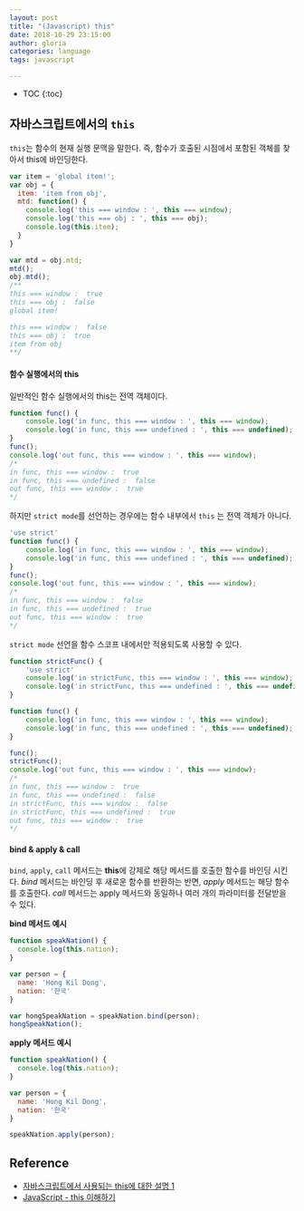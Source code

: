 ```yaml
---
layout: post
title: "(Javascript) this"
date: 2018-10-29 23:15:00
author: gloria
categories: language
tags: javascript

---
```


* TOC
{:toc}

## 자바스크립트에서의 `this`
`this`는 함수의 현재 실행 문맥을 말한다. 즉, 함수가 호출된 시점에서 포함된 객체를 찾아서 this에 바인딩한다.
```javascript
var item = 'global item!';
var obj = {
  item: 'item from obj',
  mtd: function() {
  	console.log('this === window : ', this === window);
  	console.log('this === obj : ', this === obj);
    console.log(this.item);
  }
}

var mtd = obj.mtd;
mtd();	
obj.mtd();
/**
this === window :  true
this === obj :  false
global item!

this === window :  false
this === obj :  true
item from obj
**/
```

#### 함수 실행에서의 this
일반적인 함수 실행에서의 this는 전역 객체이다.
```javascript
function func() {
    console.log('in func, this === window : ', this === window);
    console.log('in func, this === undefined : ', this === undefined);
}
func();
console.log('out func, this === window : ', this === window);
/*
in func, this === window :  true
in func, this === undefined :  false
out func, this === window :  true
*/
```

하지만 `strict mode`를 선언하는 경우에는 함수 내부에서 `this` 는 전역 객체가 아니다.
```javascript
'use strict'
function func() {
    console.log('in func, this === window : ', this === window);
    console.log('in func, this === undefined : ', this === undefined);
}
func();
console.log('out func, this === window : ', this === window);
/*
in func, this === window :  false
in func, this === undefined :  true
out func, this === window :  true
*/
```

`strict mode` 선언을 함수 스코프 내에서만 적용되도록 사용할 수 있다.
```javascript
function strictFunc() {
	'use strict'
    console.log('in strictFunc, this === window : ', this === window);
    console.log('in strictFunc, this === undefined : ', this === undefined);
}

function func() {
    console.log('in func, this === window : ', this === window);
    console.log('in func, this === undefined : ', this === undefined);
}

func();
strictFunc();
console.log('out func, this === window : ', this === window);
/*
in func, this === window :  true
in func, this === undefined :  false
in strictFunc, this === window :  false
in strictFunc, this === undefined :  true
out func, this === window :  true
*/
```

#### bind & apply & call
`bind`,  `apply`, `call` 메서드는 **this**에 강제로 해당 메서드를 호출한 함수를 바인딩 시킨다.
*bind* 메서드는 바인딩 후 새로운 함수를 반환하는 반면, *apply* 메서드는 해당 함수를 호출한다.
*call* 메서드는 apply 메서드와 동일하나 여러 개의 파라미터를 전달받을 수 있다.

**bind 메서드 예시**
```javascript
function speakNation() {
  console.log(this.nation);
}

var person = {
  name: 'Hong Kil Dong',
  nation: '한국'
}

var hongSpeakNation = speakNation.bind(person);
hongSpeakNation();
```

**apply 메서드 예시**
```javascript
function speakNation() {
  console.log(this.nation);
}

var person = {
  name: 'Hong Kil Dong',
  nation: '한국'
}

speakNation.apply(person);
```



## Reference
- [자바스크립트에서 사용되는 this에 대한 설명 1](http://webframeworks.kr/tutorials/translate/explanation-of-this-in-javascript-1/)
- [JavaScript - this 이해하기](https://blog.kesuskim.com/2016/09/understanding-js-this/)
